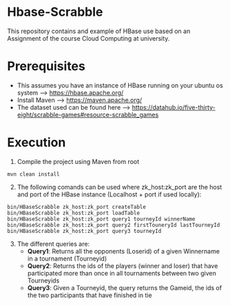 # Hbase-Scrabble
This repository contains and example of HBase use based on an Assignment of the course Cloud Computing at university.

# Prerequisites

  - This assumes you have an instance of HBase running on your ubuntu os system --> https://hbase.apache.org/
  - Install Maven --> https://maven.apache.org/
  - The dataset used can be found here --> https://datahub.io/five-thirty-eight/scrabble-games#resource-scrabble_games

# Execution 

 1. Compile the project using Maven from root
 
 ```
 mvn clean install
 ```
 
 2. The following comands can be used where zk_host:zk_port are the host and port of the HBase instance (Localhost + port if used locally):
 
 ```
 bin/HBaseScrabble zk_host:zk_port createTable
 bin/HBaseScrabble zk_host:zk_port loadTable
 bin/HBaseScrabble zk_host:zk_port query1 tourneyId winnerName
 bin/HBaseScrabble zk_host:zk_port query2 firstTouneryId lastTourneyId
 bin/HBaseScrabble zk_host:zk_port query3 tourneyId
 ```

 3. The different queries are:
    - **Query1**: Returns all the opponents (Loserid) of a given Winnername in a tournament (Tourneyid)
    - **Query2**: Returns the ids of the players (winner and loser) that have participated more than once in all tournaments between two given Tourneyids
    - **Query3**: Given a Tourneyid, the query returns the Gameid, the ids of the two participants that have finished in tie

